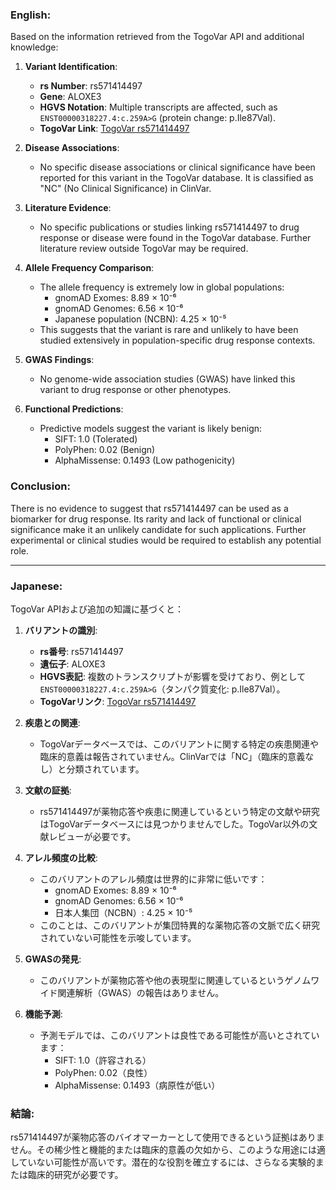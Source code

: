 ### English:
Based on the information retrieved from the TogoVar API and additional knowledge:

1. **Variant Identification**:
   - **rs Number**: rs571414497
   - **Gene**: ALOXE3
   - **HGVS Notation**: Multiple transcripts are affected, such as `ENST00000318227.4:c.259A>G` (protein change: p.Ile87Val).
   - **TogoVar Link**: [TogoVar rs571414497](https://togovar.org/variant/tgv397740557)

2. **Disease Associations**:
   - No specific disease associations or clinical significance have been reported for this variant in the TogoVar database. It is classified as "NC" (No Clinical Significance) in ClinVar.

3. **Literature Evidence**:
   - No specific publications or studies linking rs571414497 to drug response or disease were found in the TogoVar database. Further literature review outside TogoVar may be required.

4. **Allele Frequency Comparison**:
   - The allele frequency is extremely low in global populations:
     - gnomAD Exomes: 8.89 × 10⁻⁶
     - gnomAD Genomes: 6.56 × 10⁻⁶
     - Japanese population (NCBN): 4.25 × 10⁻⁵
   - This suggests that the variant is rare and unlikely to have been studied extensively in population-specific drug response contexts.

5. **GWAS Findings**:
   - No genome-wide association studies (GWAS) have linked this variant to drug response or other phenotypes.

6. **Functional Predictions**:
   - Predictive models suggest the variant is likely benign:
     - SIFT: 1.0 (Tolerated)
     - PolyPhen: 0.02 (Benign)
     - AlphaMissense: 0.1493 (Low pathogenicity)

### Conclusion:
There is no evidence to suggest that rs571414497 can be used as a biomarker for drug response. Its rarity and lack of functional or clinical significance make it an unlikely candidate for such applications. Further experimental or clinical studies would be required to establish any potential role.

---

### Japanese:
TogoVar APIおよび追加の知識に基づくと：

1. **バリアントの識別**:
   - **rs番号**: rs571414497
   - **遺伝子**: ALOXE3
   - **HGVS表記**: 複数のトランスクリプトが影響を受けており、例として`ENST00000318227.4:c.259A>G`（タンパク質変化: p.Ile87Val）。
   - **TogoVarリンク**: [TogoVar rs571414497](https://togovar.org/variant/tgv397740557)

2. **疾患との関連**:
   - TogoVarデータベースでは、このバリアントに関する特定の疾患関連や臨床的意義は報告されていません。ClinVarでは「NC」（臨床的意義なし）と分類されています。

3. **文献の証拠**:
   - rs571414497が薬物応答や疾患に関連しているという特定の文献や研究はTogoVarデータベースには見つかりませんでした。TogoVar以外の文献レビューが必要です。

4. **アレル頻度の比較**:
   - このバリアントのアレル頻度は世界的に非常に低いです：
     - gnomAD Exomes: 8.89 × 10⁻⁶
     - gnomAD Genomes: 6.56 × 10⁻⁶
     - 日本人集団（NCBN）: 4.25 × 10⁻⁵
   - このことは、このバリアントが集団特異的な薬物応答の文脈で広く研究されていない可能性を示唆しています。

5. **GWASの発見**:
   - このバリアントが薬物応答や他の表現型に関連しているというゲノムワイド関連解析（GWAS）の報告はありません。

6. **機能予測**:
   - 予測モデルでは、このバリアントは良性である可能性が高いとされています：
     - SIFT: 1.0（許容される）
     - PolyPhen: 0.02（良性）
     - AlphaMissense: 0.1493（病原性が低い）

### 結論:
rs571414497が薬物応答のバイオマーカーとして使用できるという証拠はありません。その稀少性と機能的または臨床的意義の欠如から、このような用途には適していない可能性が高いです。潜在的な役割を確立するには、さらなる実験的または臨床的研究が必要です。